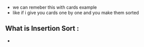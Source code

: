 - we can remeber this with cards example
- like if i give you cards one by one and you make them sorted
## What is Insertion Sort :
- 